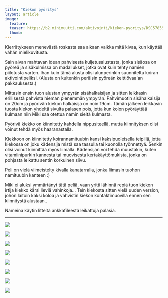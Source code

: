 ```yaml
---
title: "Kiekon pyöritys"
layout: article
image:
  feature:
  teaser: https://b2.minimuutti.com/aktivointi/kiekon-pyoritys/DSC57855-245px.jpg
  thumb:
---
```


Kierrätykseen menevästä roskasta saa aikaan vaikka mitä kivaa, kun käyttää vähän mielikuvitusta.

Sain aivan mahtavan idean pahvisesta kuljetusalustasta, jonka sisäosa on pyöreä ja sisäkulmissa on madallukset, jotka ovat kuin tehty namien piilotusta varten. Ihan kuin tämä alusta olisi alunperinkin suunniteltu koiran aktivointipeliksi. (Alusta on kuitenkin peräisin pyöreän keittiövaa'an pakkauksesta.)

Mittasin ensin tuon alustan ympyrän sisähalkaisijan ja sitten leikkasin erillisestä pahvista hieman pienemmän ympyrän. Pahvimuotin sisähalkaisija on 20cm ja pyörivän kiekon halkaisija on noin 19cm. Tämän jälkeen leikkasin tuosta kiekon yhdeltä sivulta palasen pois, jotta kun kolon pyöräyttää kulmaan niin Miki saa otettua namin sieltä kulmasta.

Pyörivä kiekko on kiinnitetty kahdella nippusiteellä, mutta kiinnityksen olisi voinut tehdä myös haaranastalla.

Kiekkoon on kiinnitetty koirannamituubin kansi kaksipuoleisella teipillä, jotta kiekossa on joku kädensija mistä saa tassulla tai kuonolla työnnettyä. Senkin olisi voinut kiinnittää myös liimalla. Kädensijan voi tehdä muustakin, kuten vitamiinipurkin kannesta tai muovisesta kertakäyttömukista, jonka on pohjasta leikattu sentin korkuinen siivu.

Peli on vielä viimeistelty kivalla kanatarralla, jonka liimasin tuohon namituubin kanteen :)

Miki ei aluksi ymmärtänyt tätä peliä, vaan yritti lähinnä repiä tuon kiekon irtija kiekko kärsi lieviä vahinkoja... Tein kiekosta sitten vielä uuden version, johon laitoin kaksi koloa ja vahvistin kiekon kontaktimuovilla ennen sen kiinnitystä alustaan..

Nameina käytin litteitä ankkafileestä leikattuja palasia.

---

![](https://b2.minimuutti.com/aktivointi/kiekon-pyoritys/DSC57798-800px.jpg)

![](https://b2.minimuutti.com/aktivointi/kiekon-pyoritys/DSC57802-800px.jpg)

![](https://b2.minimuutti.com/aktivointi/kiekon-pyoritys/DSC57812-800px.jpg)

![](https://b2.minimuutti.com/aktivointi/kiekon-pyoritys/DSC57866-800px.jpg)

![](https://b2.minimuutti.com/aktivointi/kiekon-pyoritys/DSC57855-800px.jpg)

![](https://b2.minimuutti.com/aktivointi/kiekon-pyoritys/DSC57772-800px.jpg)

![](https://b2.minimuutti.com/aktivointi/kiekon-pyoritys/DSC57789-800px.jpg)

![](https://b2.minimuutti.com/aktivointi/kiekon-pyoritys/DSC57795-800px.jpg)
